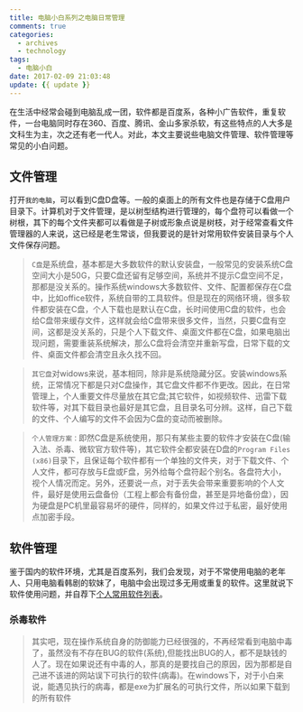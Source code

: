 ```yaml
---
title: 电脑小白系列之电脑日常管理
comments: true
categories:
  - archives
  - technology
tags:
  - 电脑小白
date: 2017-02-09 21:03:48
update: {{ update }}
---
```

在生活中经常会碰到电脑乱成一团，软件都是百度系，各种小广告软件，重复软件，一台电脑同时存在360、百度、腾讯、金山多家杀软，有这些特点的人大多是文科生为主，次之还有老一代人。对此，本文主要说些电脑文件管理、软件管理等常见的小白问题。
<!-- more -->

## 文件管理 ##
打开`我的电脑`，可以看到C盘D盘等。一般的桌面上的所有文件也是存储于C盘用户目录下。计算机对于文件管理，是以树型结构进行管理的，每个盘符可以看做一个树根，其下的每个文件夹都可以看做是子树或形象点说是树枝，对于经常查看文件管理器的人来说，这已经是老生常谈，但我要说的是针对常用软件安装目录与个人文件保存问题。

>`C盘`是系统盘，基本都是大多数软件的默认安装盘，一般常见的安装系统C盘空间大小是50G，只要C盘还留有足够空间，系统并不提示C盘空间不足，那都是没关系的。操作系统windows大多数软件、文件、配置都保存在C盘中，比如office软件，系统自带的工具软件。但是现在的网络环境，很多软件都安装在C盘，个人下载也是默认在C盘，长时间使用C盘的软件，也会给C盘带来缓存文件，这样就会给C盘带来很多文件，当然，只要C盘有空间，这都是没关系的，只是个人下载文件、桌面文件都在C盘，如果电脑出现问题，需要重装系统解决，那么C盘将会清空并重新写盘，日常下载的文件、桌面文件都会清空且永久找不回。

>`其它盘`对widows来说，基本相同，除非是系统隐藏分区。安装windows系统，正常情况下都是只对C盘操作，其它盘文件都不作更改。因此，在日常管理上，个人重要文件尽量放在其它盘;其它软件，如视频软件、迅雷下载软件等，对其下载目录也最好是其它盘，且目录名可分辨。这样，自己下载的文件、个人编写的文件不会因为C盘的变动而被删除。

>`个人管理方案：`即然C盘是系统使用，那只有某些主要的软件才安装在C盘(输入法、杀毒、微软官方软件等)，其它软件全都安装在D盘的`Program Files (x86)`目录下，且保证每个软件都有一个单独的文件夹，对于下载文件、个人文件，都可存放与E盘或F盘，另外给每个盘符起个别名。各盘符大小，视个人情况而定。另外，还要说一点，对于丢失会带来重要影响的个人文件，最好是使用云盘备份（工程上都会有备份盘，甚至是异地备份盘），因为硬盘是PC机里最容易坏的硬件，同样的，如果文件过于私密，最好使用点加密手段。

## 软件管理 ##
鉴于国内的软件环境，尤其是百度系列，我们会发现，对于不常使用电脑的老年人、只用电脑看韩剧的软妹了，电脑中会出现过多无用或重复的软件。这里就说下软件使用问题，并自荐下[个人常用软件列表](https://lysnake.github.io/archives/technology/%E5%B8%B8%E7%94%A8%E8%BD%AF%E4%BB%B6%E6%8E%A8%E8%8D%90.html)。
### 杀毒软件 ###
>其实吧，现在操作系统自身的防御能力已经很强的，不再经常看到电脑中毒了，虽然没有不存在BUG的软件(系统),但能找出BUG的人，都不是缺钱的人了。现在如果说还有中毒的人，那真的是要找自己的原因，因为那都是自己进不该进的网站误下可执行的软件(病毒)。在windows下，对于小白来说，能遇见执行的病毒，都是exe为扩展名的可执行文件，所以如果下载到的所有软件